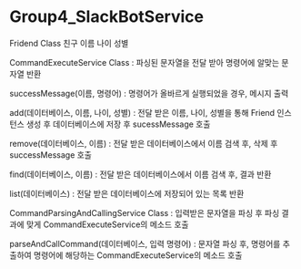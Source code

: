 # Group4_SlackBotService

Fridend Class
친구 이름 나이 성별


CommandExecuteService Class : 파싱된 문자열을 전달 받아 명령어에 알맞는 문자열 반환

successMessage(이름, 명령어) : 명령어가 올바르게 실행되었을 경우, 메시지 출력

add(데이터베이스, 이름, 나이, 성별) : 전달 받은 이름, 나이, 성별을 통해 Friend 인스턴스 생성 후 데이터베이스에 저장 후 sucessMessage 호출

remove(데이터베이스, 이름) : 전달 받은 데이터베이스에서 이름 검색 후, 삭제 후 successMessage 호출

find(데이터베이스, 이름) : 전달 받은 데이터베이스에서 이름 검색 후, 결과 반환

list(데이터베이스) : 전달 받은 데이터베이스에 저장되어 있는 목록 반환


CommandParsingAndCallingService Class : 입력받은 문자열을 파싱 후 파싱 결과에 맞게 CommandExecuteService의 메소드 호출

parseAndCallCommand(데이터베이스, 입력 명령어) : 문자열 파싱 후, 명령어를 추출하여 명령어에 해당하는 CommandExecuteService의 메소드 호출
